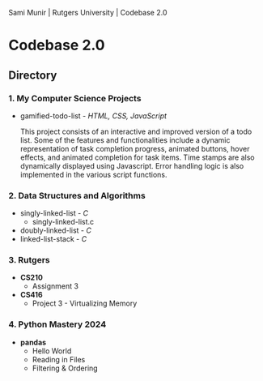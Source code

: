 Sami Munir | Rutgers University | Codebase 2.0
# Codebase 2.0
## Directory
### 1. My Computer Science Projects
* gamified-todo-list - *HTML, CSS, JavaScript*

    This project consists of an interactive and improved version of a todo list. Some of the features and functionalities include a dynamic representation of task completion progress, animated buttons, hover effects, and animated completion for task items. Time stamps are also dynamically displayed using Javascript. Error handling logic is also implemented in the various script functions.
### 2. Data Structures and Algorithms
* singly-linked-list - *C*
    * singly-linked-list.c
* doubly-linked-list - *C*
* linked-list-stack - *C*
### 3. Rutgers
* __CS210__
    * Assignment 3
* __CS416__
    * Project 3 - Virtualizing Memory
### 4. Python Mastery 2024
* __pandas__
    * Hello World
    * Reading in Files
    * Filtering & Ordering